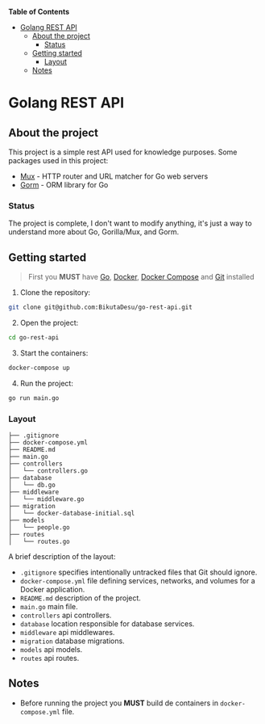 **Table of Contents**

- [Golang REST API](#golang-rest-api)
  - [About the project](#about-the-project)
    - [Status](#status)
  - [Getting started](#getting-started)
    - [Layout](#layout)
  - [Notes](#notes)

<!-- END doctoc generated TOC please keep comment here to allow auto update -->

# Golang REST API

## About the project

This project is a simple rest API used for knowledge purposes.
Some packages used in this project:

- [Mux](https://github.com/gorilla/mux) - HTTP router and URL matcher for Go web servers
- [Gorm](https://github.com/go-gorm/gorm) - ORM library for Go

### Status

The project is complete, I don't want to modify anything, it's just a way to understand more about Go, Gorilla/Mux, and Gorm.

## Getting started

> First you **MUST** have [Go](https://go.dev/doc/install), [Docker](https://docs.docker.com/engine/install/), [Docker Compose](https://docs.docker.com/compose/install/) and [Git](https://git-scm.com/downloads) installed

1. Clone the repository:

```sh
git clone git@github.com:BikutaDesu/go-rest-api.git
```

2. Open the project:

```sh
cd go-rest-api
```

3. Start the containers:

```sh
docker-compose up
```

4. Run the project:

```sh
go run main.go
```

### Layout

```tree
├── .gitignore
├── docker-compose.yml
├── README.md
├── main.go
├── controllers
│   └── controllers.go
├── database
│   └── db.go
├── middleware
│   └── middleware.go
├── migration
│   └── docker-database-initial.sql
├── models
│   └── people.go
├── routes
│   └── routes.go
```

A brief description of the layout:

- `.gitignore` specifies intentionally untracked files that Git should ignore.
- `docker-compose.yml` file defining services, networks, and volumes for a Docker application.
- `README.md` description of the project.
- `main.go` main file.
- `controllers` api controllers.
- `database` location responsible for database services.
- `middleware` api middlewares.
- `migration` database migrations.
- `models` api models.
- `routes` api routes.

## Notes

- Before running the project you **MUST** build de containers in `docker-compose.yml` file.
